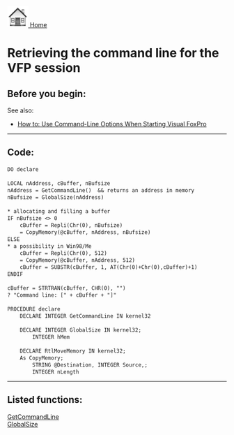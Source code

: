 [<img src="../images/home.png"> Home ](https://github.com/VFPX/Win32API)  

# Retrieving the command line for the VFP session

## Before you begin:
See also:

* [How to: Use Command-Line Options When Starting Visual FoxPro](sample_000.md)  

  
***  


## Code:
```foxpro  
DO declare

LOCAL nAddress, cBuffer, nBufsize
nAddress = GetCommandLine()  && returns an address in memory
nBufsize = GlobalSize(nAddress)

* allocating and filling a buffer
IF nBufsize <> 0
	cBuffer = Repli(Chr(0), nBufsize)
	= CopyMemory(@cBuffer, nAddress, nBufsize)
ELSE
* a possibility in Win98/Me
	cBuffer = Repli(Chr(0), 512)
	= CopyMemory(@cBuffer, nAddress, 512)
	cBuffer = SUBSTR(cBuffer, 1, AT(Chr(0)+Chr(0),cBuffer)+1)
ENDIF

cBuffer = STRTRAN(cBuffer, CHR(0), "")
? "Command line: [" + cBuffer + "]"

PROCEDURE declare
	DECLARE INTEGER GetCommandLine IN kernel32

	DECLARE INTEGER GlobalSize IN kernel32;
		INTEGER hMem

	DECLARE RtlMoveMemory IN kernel32;
	As CopyMemory;
		STRING @Destination, INTEGER Source,;
		INTEGER nLength  
```  
***  


## Listed functions:
[GetCommandLine](../libraries/kernel32/GetCommandLine.md)  
[GlobalSize](../libraries/kernel32/GlobalSize.md)  
